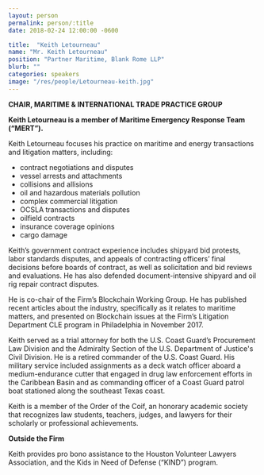 ```yaml
---
layout: person
permalink: person/:title
date: 2018-02-24 12:00:00 -0600

title:  "Keith Letourneau"
name: "Mr. Keith Letourneau"
position: "Partner Maritime, Blank Rome LLP"
blurb: ""
categories: speakers
image: "/res/people/Letourneau-keith.jpg"
---
```


**CHAIR, MARITIME & INTERNATIONAL TRADE PRACTICE GROUP**

**Keith Letourneau is a member of Maritime Emergency Response Team (“MERT”).**

Keith Letourneau focuses his practice on maritime and energy transactions and litigation matters, including:

* contract negotiations and disputes
* vessel arrests and attachments
* collisions and allisions
* oil and hazardous materials pollution
* complex commercial litigation
* OCSLA transactions and disputes
* oilfield contracts
* insurance coverage opinions
* cargo damage

Keith’s government contract experience includes shipyard bid protests, labor standards disputes, and appeals of contracting officers’ final decisions before boards of contract, as well as solicitation and bid reviews and evaluations. He has also defended document-intensive shipyard and oil rig repair contract disputes.

He is co-chair of the Firm’s Blockchain Working Group. He has published recent articles about the industry, specifically as it relates to maritime matters, and presented on Blockchain issues at the Firm’s Litigation Department CLE program in Philadelphia in November 2017.

Keith served as a trial attorney for both the U.S. Coast Guard’s Procurement Law Division and the Admiralty Section of the U.S. Department of Justice's Civil Division. He is a retired commander of the U.S. Coast Guard. His military service included assignments as a deck watch officer aboard a medium-endurance cutter that engaged in drug law enforcement efforts in the Caribbean Basin and as commanding officer of a Coast Guard patrol boat stationed along the southeast Texas coast.

Keith is a member of the Order of the Coif, an honorary academic society that recognizes law students, teachers, judges, and lawyers for their scholarly or professional achievements.

**Outside the Firm**

Keith provides pro bono assistance to the Houston Volunteer Lawyers Association, and the Kids in Need of Defense (“KIND”) program.
